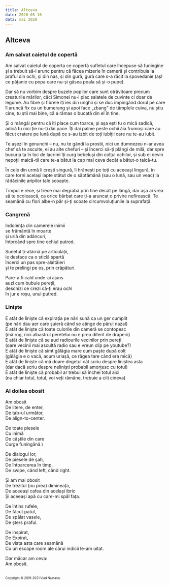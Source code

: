 ```yaml
---
title: Altceva
date: 2020-05-16
data: mai 2020
---
```


## Altceva

### Am salvat caietul de copertă

Am salvat caietul de coperta ce copertá sufletul care începuse să funingine și a trebuit să-l arunc pentru că făcea mizerie în cameră și contribuia la praful din ochi, și din nas, și din gură, gură care s-a răcit la spovedanie (aș! ce pățanie cu popa care nu-și găsea poala să și-o pupe).

Dar să nu vorbim despre buzele popilor care sunt otrăvitoare precum creaturile mărilor, căci Simonei nu-i plac salatele de cuvinte ci doar de legume. Au fibre și fibrele îți ies din unghii și se duc împingând dorul pe care îl aruncă fix ca un bumerang și apoi face „zbang” de tâmplele cuiva, nu știu cine, tu știi mai bine, că a rămas o bucată din el în tine.

Și o mângâi pentru că îți place cum toarce, și așa ești tu o mică sadică, adică tu nici ție nu-ți dai pace. Îți dai palme peste ochii ăia frumoși care au făcut cratere pe lună după ce s-au izbit de toți iubiții care nu te-au iubit.

Te așezi în genunchi – nu, nu te gândi la prostii, nici un dumnezeu n-ar avea chef să te asculte, ei au alte chefuri – și încerci să-ți plângi de milă, dar spre bucuria ta în loc de lacrimi îți curg bebeluși din colțul ochilor, și sub ei devin nepoții maică-tii care te-a bătut la cap mai ceva decât a bătut-o taică-tu.

În cele din urmă îi crești singură, îi hrănești pe toți cu aceeași lingură, în care torni același lapte stătut de o săptămână (sau o lună, sau un veac) la rădăcinile aripilor tale scoapte.

Timpul e rece, și trece mai degrabă prin tine decât pe lângă, dar așa ai vrea să te ocolească, ca orice bărbat care ți-a aruncat o privire nefirească. Te seamănă cu flori albe-n păr și-ți scoate circumvoluțiunile la suprafață.


### Cangrenă

Indolența din camerele inimii\
se frământă în moarte\
și urlă din adâncuri,\
întorcând spre tine ochiul putred.

Sunetul ți-atârnă pe articulații,\
le desface ca o sticlă spartă\
încerci un pas spre-alaltăieri\
și te prelingi pe os, prin crăpături.

Pare-a fi cald unde-ai ajuns\
auzi cum bubuie pereții,\
deschizi ce crezi că-ți erau ochi\
în jur e roșu, unul putred.


### Liniște

E atât de liniște că expirația pe nări sună ca un ger cumplit\
(pe nări dau aer care șuieră când se atinge de părul nazal)\
E atât de liniște că toate culorile din cameră se contopesc\
(mă rog, nici albastrul peretelui nu e prea diferit de draperii)\
E atât de liniște că se aud radiourile vecinilor prin pereți\
(oare vecinii mai ascultă radio sau e vreun clip pe youtube?)\
E atât de liniște că simt gălăgia mare cum paște după colț\
(gălăgia e o vacă, acum uriașă, ce răgea tare când era mică)\
E atât de liniște că mă doare degetul cât scriu despre liniștea asta\
(dar dacă scriu despre neliniști probabil amorțesc cu totul)\
E atât de liniște că probabil ar trebui să închei totul aici\
(nu chiar totul, totul, voi veți rămâne, trebuie a citi cineva)


### Al doilea obosit

Am obosit\
De litere, de enter,\
De tab-ul următor,\
De align-to-center.

De toate piesele\
Cu inimă\
De căștile din care\
Curge funingănă.\

De dialogul lor,\
De piesele de șah,\
De întoarcerea în timp,\
De swipe, când left, când right.

Și am mai obosit\
De trezitul (nu prea) dimineața,\
De aceeași cafea din același ibric\
Și aceeași apă cu care-mi spăl fața.

De întins rufele,\
De făcut patul,\
De spălat vasele,\
De șters praful.

De inspirat,\
De Expirat,\
De viața asta care seamănă\
Cu un escape room ale cărui indicii le-am uitat.

Dar măcar am ceva:\
Am obosit.

\
<sub><sup>Copyright &copy; 2019-2021 Vlad Nastasiu</sup></sub>